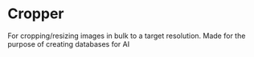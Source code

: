 # Cropper
 For cropping/resizing images in bulk to a target resolution. Made for the purpose of creating databases for AI
